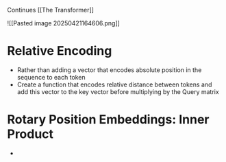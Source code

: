 Continues [[The Transformer]]

![[Pasted image 20250421164606.png]]
# Relative Encoding
- Rather than adding a vector that encodes absolute position in the sequence to each token
- Create a function that encodes relative distance between tokens and add this vector to the key vector before multiplying by the Query matrix
# Rotary Position Embeddings: Inner Product
- 